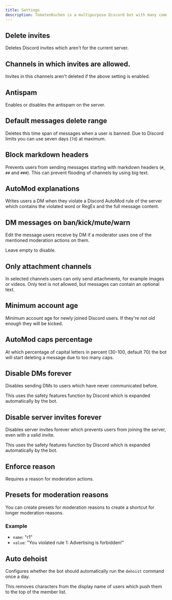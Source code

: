 ```yaml
---
title: Settings
description: TomatenKuchen is a multipurpose Discord bot with many common and innovative features for your server. Explains all AutoMod settings.
---
```


## Delete invites

Deletes Discord invites which aren't for the current server.

## Channels in which invites are allowed.

Invites in this channels aren't deleted if the above setting is enabled.

## Antispam

Enables or disables the antispam on the server.

## Default messages delete range

Deletes this time span of messages when a user is banned. Due to Discord limits you can use seven days (`7d`) at maximum.

## Block markdown headers

Prevents users from sending messages starting with markdown headers (`#`, `##` and `###`). This can prevent flooding of channels by using big text.

## AutoMod explanations

Writes users a DM when they violate a Discord AutoMod rule of the server which contains the violated word or RegEx and the full message content.

## DM messages on ban/kick/mute/warn

Edit the message users receive by DM if a moderator uses one of the mentioned moderation actions on them.

Leave empty to disable.

## Only attachment channels

In selected channels users can only send attachments, for example images or videos. Only text is not allowed, but messages can contain an optional text.

## Minimum account age

Minimum account age for newly joined Discord users. If they're not old enough they will be kicked.

## AutoMod caps percentage

At which percentage of capital letters in percent (30-100, default 70) the bot will start deleting a message due to too many caps.

## Disable DMs forever

Disables sending DMs to users which have never communicated before.

This uses the safety features function by Discord which is expanded automatically by the bot.

## Disable server invites forever

Disables server invites forever which prevents users from joining the server, even with a valid invite.

This uses the safety features function by Discord which is expanded automatically by the bot.

## Enforce reason

Requires a reason for moderation actions.

## Presets for moderation reasons

You can create presets for moderation reasons to create a shortcut for longer moderation reasons.

### Example

- `name`: "r1"
- `value`: "You violated rule 1: Advertising is forbidden!"

## Auto dehoist

Configures whether the bot should automatically run the `dehoist` command once a day.

This removes characters from the display name of users which push them to the top of the member list.
